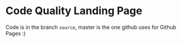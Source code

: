# Code Quality Landing Page

Code is in the branch `source`, master is the one github uses for Github Pages :)
